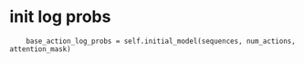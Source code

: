 # init log probs
        base_action_log_probs = self.initial_model(sequences, num_actions, attention_mask)

